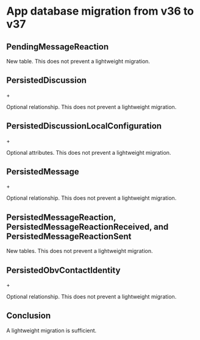#  App database migration from v36 to v37

## PendingMessageReaction

New table. This does not prevent a lightweight migration.

## PersistedDiscussion

+<relationship name="pendingMessageReactions" optional="YES" toMany="YES" deletionRule="Cascade" destinationEntity="PendingMessageReaction" inverseName="discussion" inverseEntity="PendingMessageReaction"/>

Optional relationship. This does not prevent a lightweight migration.

## PersistedDiscussionLocalConfiguration

+<attribute name="defaultEmoji" optional="YES" attributeType="String"/>

Optional attributes. This does not prevent a lightweight migration.

## PersistedMessage

+<relationship name="rawReactions" optional="YES" toMany="YES" deletionRule="Cascade" ordered="YES" destinationEntity="PersistedMessageReaction" inverseName="message" inverseEntity="PersistedMessageReaction"/>

Optional relationship. This does not prevent a lightweight migration.

## PersistedMessageReaction, PersistedMessageReactionReceived, and PersistedMessageReactionSent

New tables. This does not prevent a lightweight migration.

## PersistedObvContactIdentity

+<relationship name="reactions" optional="YES" toMany="YES" deletionRule="Cascade" destinationEntity="PersistedMessageReactionReceived" inverseName="contact" inverseEntity="PersistedMessageReactionReceived"/>

Optional relationship. This does not prevent a lightweight migration.

## Conclusion

A lightweight migration is sufficient.
